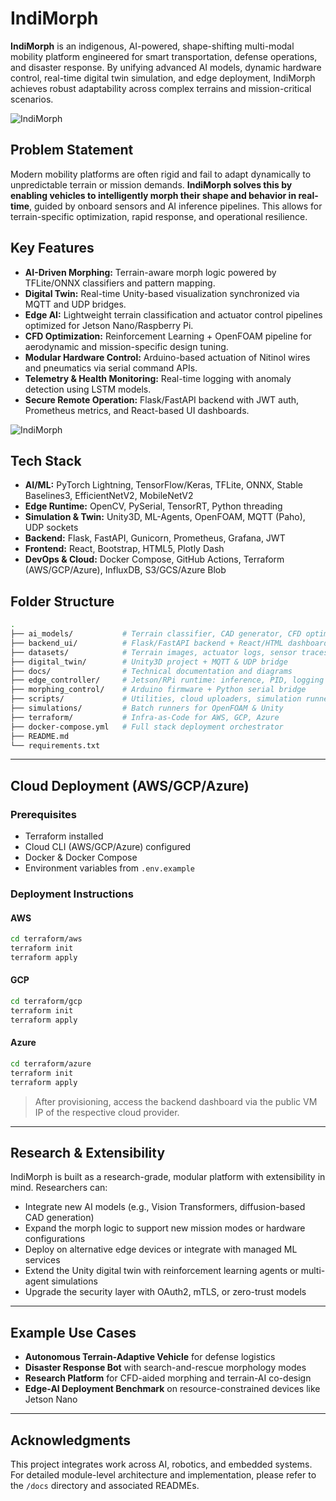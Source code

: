 # IndiMorph

**IndiMorph** is an indigenous, AI-powered, shape-shifting multi-modal mobility platform engineered for smart transportation, defense operations, and disaster response. By unifying advanced AI models, dynamic hardware control, real-time digital twin simulation, and edge deployment, IndiMorph achieves robust adaptability across complex terrains and mission-critical scenarios.


<img src="Image/Recording%202025-07-28%20001606.gif" alt="IndiMorph" />


## Problem Statement

Modern mobility platforms are often rigid and fail to adapt dynamically to unpredictable terrain or mission demands. **IndiMorph solves this by enabling vehicles to intelligently morph their shape and behavior in real-time**, guided by onboard sensors and AI inference pipelines. This allows for terrain-specific optimization, rapid response, and operational resilience.



## Key Features

* **AI-Driven Morphing:** Terrain-aware morph logic powered by TFLite/ONNX classifiers and pattern mapping.
* **Digital Twin:** Real-time Unity-based visualization synchronized via MQTT and UDP bridges.
* **Edge AI:** Lightweight terrain classification and actuator control pipelines optimized for Jetson Nano/Raspberry Pi.
* **CFD Optimization:** Reinforcement Learning + OpenFOAM pipeline for aerodynamic and mission-specific design tuning.
* **Modular Hardware Control:** Arduino-based actuation of Nitinol wires and pneumatics via serial command APIs.
* **Telemetry & Health Monitoring:** Real-time logging with anomaly detection using LSTM models.
* **Secure Remote Operation:** Flask/FastAPI backend with JWT auth, Prometheus metrics, and React-based UI dashboards.

<img src="Image/Recording 2025-07-28 183848.gif" alt="IndiMorph" />


## Tech Stack

* **AI/ML:** PyTorch Lightning, TensorFlow/Keras, TFLite, ONNX, Stable Baselines3, EfficientNetV2, MobileNetV2
* **Edge Runtime:** OpenCV, PySerial, TensorRT, Python threading
* **Simulation & Twin:** Unity3D, ML-Agents, OpenFOAM, MQTT (Paho), UDP sockets
* **Backend:** Flask, FastAPI, Gunicorn, Prometheus, Grafana, JWT
* **Frontend:** React, Bootstrap, HTML5, Plotly Dash
* **DevOps & Cloud:** Docker Compose, GitHub Actions, Terraform (AWS/GCP/Azure), InfluxDB, S3/GCS/Azure Blob


## Folder Structure

```bash
.
├── ai_models/           # Terrain classifier, CAD generator, CFD optimizer
├── backend_ui/          # Flask/FastAPI backend + React/HTML dashboards
├── datasets/            # Terrain images, actuator logs, sensor traces
├── digital_twin/        # Unity3D project + MQTT & UDP bridge
├── docs/                # Technical documentation and diagrams
├── edge_controller/     # Jetson/RPi runtime: inference, PID, logging
├── morphing_control/    # Arduino firmware + Python serial bridge
├── scripts/             # Utilities, cloud uploaders, simulation runners
├── simulations/         # Batch runners for OpenFOAM & Unity
├── terraform/           # Infra-as-Code for AWS, GCP, Azure
├── docker-compose.yml   # Full stack deployment orchestrator
├── README.md
└── requirements.txt
```

---

## Cloud Deployment (AWS/GCP/Azure)

### Prerequisites

* Terraform installed
* Cloud CLI (AWS/GCP/Azure) configured
* Docker & Docker Compose
* Environment variables from `.env.example`

### Deployment Instructions

#### **AWS**

```bash
cd terraform/aws
terraform init
terraform apply
```

#### **GCP**

```bash
cd terraform/gcp
terraform init
terraform apply
```

#### **Azure**

```bash
cd terraform/azure
terraform init
terraform apply
```

> After provisioning, access the backend dashboard via the public VM IP of the respective cloud provider.

---

## Research & Extensibility

IndiMorph is built as a research-grade, modular platform with extensibility in mind. Researchers can:

* Integrate new AI models (e.g., Vision Transformers, diffusion-based CAD generation)
* Expand the morph logic to support new mission modes or hardware configurations
* Deploy on alternative edge devices or integrate with managed ML services
* Extend the Unity digital twin with reinforcement learning agents or multi-agent simulations
* Upgrade the security layer with OAuth2, mTLS, or zero-trust models

---

## Example Use Cases

* **Autonomous Terrain-Adaptive Vehicle** for defense logistics
* **Disaster Response Bot** with search-and-rescue morphology modes
* **Research Platform** for CFD-aided morphing and terrain-AI co-design
* **Edge-AI Deployment Benchmark** on resource-constrained devices like Jetson Nano

---

## Acknowledgments

This project integrates work across AI, robotics, and embedded systems. For detailed module-level architecture and implementation, please refer to the `/docs` directory and associated READMEs.

